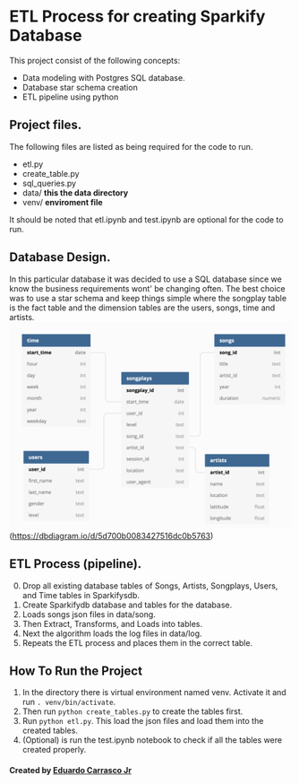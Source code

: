 # ETL Process for creating Sparkify Database
This project consist of the following concepts:
- Data modeling with Postgres SQL database.
- Database star schema creation
- ETL pipeline using python
## Project files.
The following files are listed as being required for the code to run.
- etl.py
- create_table.py
- sql_queries.py
- data/ **this the data directory**
- venv/ **enviroment file**

It should be noted that etl.ipynb and test.ipynb are optional for the code to run.
## Database Design.
In this particular database it was decided to use a SQL database since we know the business requirements wont' be changing often.
 The best choice was to use a star schema and keep things simple where the songplay table is the fact table and the dimension tables are the users, songs, time and artists.
 ![](db-diagram.png)(https://dbdiagram.io/d/5d700b0083427516dc0b5763)
## ETL Process (pipeline).
0. Drop all existing database tables of Songs, Artists, Songplays, Users, and Time tables in Sparkifysdb.
1. Create Sparkifydb database and tables for the database.
2. Loads songs json files in data/song.
3. Then Extract, Transforms, and Loads into tables.
4. Next the algorithm loads the log files in data/log.
5. Repeats the ETL process and places them in the correct table.
## How To Run the Project
1. In the directory there is virtual environment named venv. Activate it and run `. venv/bin/activate`.
2. Then run `python create_tables.py` to create the tables first.
3. Run `python etl.py`. This load the json files and load them into the created tables.
4. (Optional) is run the test.ipynb notebook to check if all the tables were created properly.

#### Created by [Eduardo Carrasco Jr](https://www.linkedin.com/in/eduardo-carrasco-99314990/)

